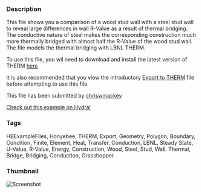 ### Description 
This file shows you a comparison of a wood stud wall with a steel stud wall to reveal large differences in wall R-Value as a result of thermal bridging.  The conductive nature of steel makes the corresponding construction much more thermally bridged with almost half the R-Value of the wood stud wall. The file models the thermal bridging with LBNL THERM.
To use this file, you wil need to download and install the latest version of THERM [here](https://windows.lbl.gov/software/therm/7/index_7_4_3.html)
It is also recommended that you view the introductory [Export to THERM](http://hydrashare.github.io/hydra/viewer?owner=chriswmackey&fork=hydra_2&id=THERM_Export_Workflow&slide=0&scale=1&offset=0,0) file before attempting to use this file.

This file has been submitted by [chriswmackey](https://github.com/chriswmackey)

[Check out this example on Hydra!](http://hydrashare.github.io/hydra/viewer?owner=chriswmackey&fork=hydra_2&id=THERM_Comparison_of_Stud_Wall_Constructions)
### Tags 
HBExampleFiles, Honyebee, THERM, Export, Geometry, Polygon, Boundary, Condition, Finite, Element, Heat, Transfer, Conduction, LBNL, Steady State, U-Value, R-Value, Energy, Construction, Wood, Steel, Stud, Wall, Thermal, Bridge, Bridging, Conduction, Grasshopper
### Thumbnail 
![Screenshot](https://raw.githubusercontent.com/chriswmackey/hydra/master/THERM_Comparison_of_Stud_Wall_Constructions/thumbnail.png)
